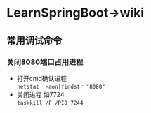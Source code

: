 # LearnSpringBoot->wiki
## 常用调试命令
### 关闭8080端口占用进程
- 打开cmd确认进程  
 `netstat  -aon|findstr "8080"`  
- 关闭进程 如7724  
 `taskkill /F /PID 7244`
